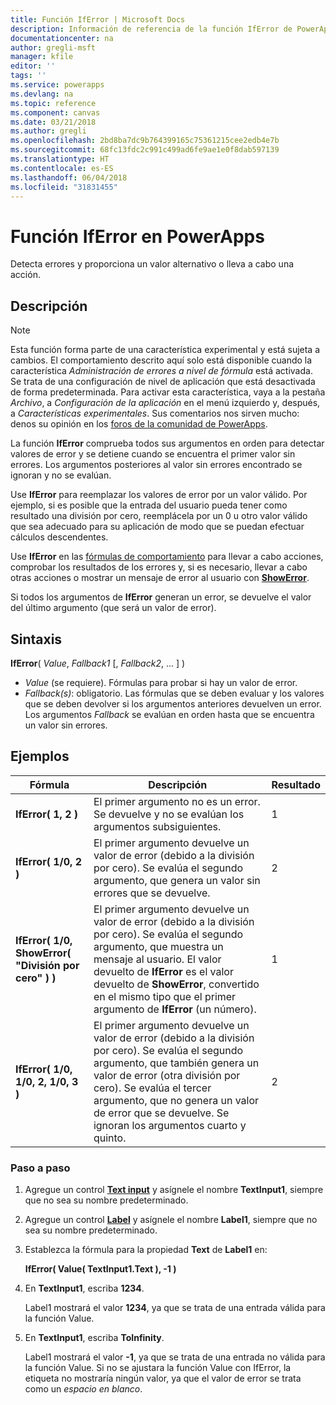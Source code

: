```yaml
---
title: Función IfError | Microsoft Docs
description: Información de referencia de la función IfError de PowerApps, con sintaxis y ejemplos
documentationcenter: na
author: gregli-msft
manager: kfile
editor: ''
tags: ''
ms.service: powerapps
ms.devlang: na
ms.topic: reference
ms.component: canvas
ms.date: 03/21/2018
ms.author: gregli
ms.openlocfilehash: 2bd8ba7dc9b764399165c75361215cee2edb4e7b
ms.sourcegitcommit: 68fc13fdc2c991c499ad6fe9ae1e0f8dab597139
ms.translationtype: HT
ms.contentlocale: es-ES
ms.lasthandoff: 06/04/2018
ms.locfileid: "31831455"
---
```

# <a name="iferror-function-in-powerapps"></a>Función IfError en PowerApps
Detecta errores y proporciona un valor alternativo o lleva a cabo una acción.

## <a name="description"></a>Descripción
> [!NOTE]
> Esta función forma parte de una característica experimental y está sujeta a cambios.  El comportamiento descrito aquí solo está disponible cuando la característica *Administración de errores a nivel de fórmula* está activada.  Se trata de una configuración de nivel de aplicación que está desactivada de forma predeterminada.  Para activar esta característica, vaya a la pestaña *Archivo*, a *Configuración de la aplicación* en el menú izquierdo y, después, a *Características experimentales*.  Sus comentarios nos sirven mucho: denos su opinión en los [foros de la comunidad de PowerApps](https://powerusers.microsoft.com/t5/Expressions-and-Formulas/bd-p/How-To).

La función **IfError** comprueba todos sus argumentos en orden para detectar valores de error y se detiene cuando se encuentra el primer valor sin errores.  Los argumentos posteriores al valor sin errores encontrado se ignoran y no se evalúan.

Use **IfError** para reemplazar los valores de error por un valor válido.  Por ejemplo, si es posible que la entrada del usuario pueda tener como resultado una división por cero, reemplácela por un 0 u otro valor válido que sea adecuado para su aplicación de modo que se puedan efectuar cálculos descendentes.

Use **IfError** en las [fórmulas de comportamiento](../working-with-formulas-in-depth.md) para llevar a cabo acciones, comprobar los resultados de los errores y, si es necesario, llevar a cabo otras acciones o mostrar un mensaje de error al usuario con [ **ShowError**](function-showerror.md).

Si todos los argumentos de **IfError** generan un error, se devuelve el valor del último argumento (que será un valor de error). 

## <a name="syntax"></a>Sintaxis
**IfError**( *Value*, *Fallback1* [, *Fallback2*, ... ] )

* *Value* (se requiere). Fórmulas para probar si hay un valor de error. 
* *Fallback(s)*: obligatorio. Las fórmulas que se deben evaluar y los valores que se deben devolver si los argumentos anteriores devuelven un error.  Los argumentos *Fallback* se evalúan en orden hasta que se encuentra un valor sin errores.

## <a name="examples"></a>Ejemplos

| Fórmula | Descripción | Resultado |
| --- | --- | --- |
| **IfError( 1, 2 )** |El primer argumento no es un error.  Se devuelve y no se evalúan los argumentos subsiguientes.   | 1 |
| **IfError( 1/0, 2 )** | El primer argumento devuelve un valor de error (debido a la división por cero).  Se evalúa el segundo argumento, que genera un valor sin errores que se devuelve. | 2 | 
| **IfError( 1/0, ShowError( "División por cero" ) )** | El primer argumento devuelve un valor de error (debido a la división por cero).  Se evalúa el segundo argumento, que muestra un mensaje al usuario.  El valor devuelto de **IfError** es el valor devuelto de **ShowError**, convertido en el mismo tipo que el primer argumento de **IfError** (un número). | 1 |
| **IfError( 1/0, 1/0, 2, 1/0, 3 )** | El primer argumento devuelve un valor de error (debido a la división por cero).  Se evalúa el segundo argumento, que también genera un valor de error (otra división por cero).  Se evalúa el tercer argumento, que no genera un valor de error que se devuelve.  Se ignoran los argumentos cuarto y quinto.  | 2 |

### <a name="step-by-step"></a>Paso a paso

1. Agregue un control **[Text input](../controls/control-text-input.md)** y asígnele el nombre **TextInput1**, siempre que no sea su nombre predeterminado.

2. Agregue un control **[Label](../controls/control-text-box.md)** y asígnele el nombre **Label1**, siempre que no sea su nombre predeterminado.

3. Establezca la fórmula para la propiedad **Text** de **Label1** en:

    **IfError( Value( TextInput1.Text ), -1 )**

4. En **TextInput1**, escriba **1234**.  

    Label1 mostrará el valor **1234**, ya que se trata de una entrada válida para la función Value.

5. En **TextInput1**, escriba **ToInfinity**.

    Label1 mostrará el valor **-1**, ya que se trata de una entrada no válida para la función Value.  Si no se ajustara la función Value con IfError, la etiqueta no mostraría ningún valor, ya que el valor de error se trata como un *espacio en blanco*. 

